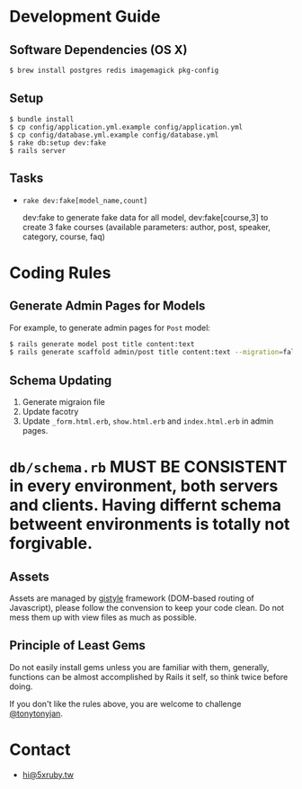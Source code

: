 Development Guide
=================

Software Dependencies (OS X)
----------------------------

```bash
$ brew install postgres redis imagemagick pkg-config
```

Setup
-----

```
$ bundle install
$ cp config/application.yml.example config/application.yml
$ cp config/database.yml.example config/database.yml
$ rake db:setup dev:fake
$ rails server
```

Tasks
-----

* `rake dev:fake[model_name,count]`

    dev:fake to generate fake data for all model, dev:fake[course,3] to create 3 fake courses (available parameters: author, post, speaker, category, course, faq)

Coding Rules
============

Generate Admin Pages for Models
-------------------------------

For example, to generate admin pages for `Post` model:

```bash
$ rails generate model post title content:text
$ rails generate scaffold admin/post title content:text --migration=false --parent=post
```

Schema Updating
---------------

1. Generate migraion file
2. Update facotry
3. Update `_form.html.erb`, `show.html.erb` and `index.html.erb` in admin pages.

# `db/schema.rb` MUST BE CONSISTENT in every environment, both servers and clients. Having differnt schema betweent environments is totally not forgivable.

Assets
------

Assets are managed by [gistyle](https://github.com/tonytonyjan/gistyle) framework (DOM-based routing of Javascript), please follow the convension to keep your code clean. Do not mess them up with view files as much as possible.

Principle of Least Gems
-----------------------

Do not easily install gems unless you are familiar with them, generally, functions can be almost accomplished by Rails it self, so think twice before doing.

If you don't like the rules above, you are welcome to challenge [@tonytonyjan](https://github.com/tonytonyjan).

Contact
=======

- hi@5xruby.tw